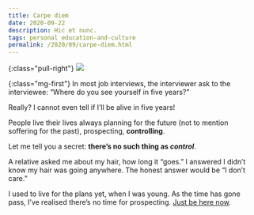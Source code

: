 ```yaml
---
title: Carpe diem
date: 2020-09-22
description: Hic et nunc.
tags: personal education-and-culture
permalink: /2020/09/carpe-diem.html
---
```

[midnight-gospel]: https://www.youtube.com/watch?v=0kQWAqjFJS0

{:class="pull-right"} <img src="{{{ cacilhas.url }}}/img/lamp.png" />

{:class="mg-first"} In most job interviews, the interviewer ask to the
interviewee: “Where do you see yourself in five years?”

Really? I cannot even tell if I’ll be alive in five years!

People live their lives always planning for the future (not to mention soffering
for the past), prospecting, **controlling**.

Let me tell you a secret: **there’s no such thing as *control***.

A relative asked me about my hair, how long it “goes.” I answered I didn’t know
my hair was going anywhere. The honest answer would be “I don’t care.”

I used to live for the plans yet, when I was young. As the time has gone pass,
I’ve realised there’s no time for prospecting.
[Just be here now][midnight-gospel].
